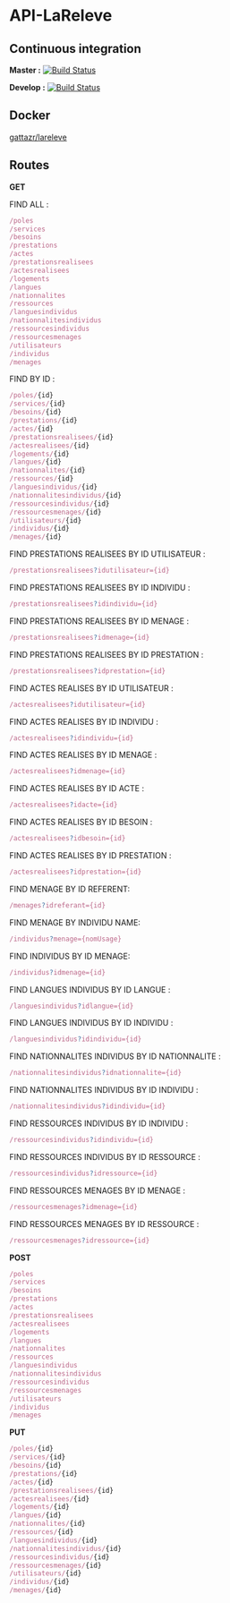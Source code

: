 # API-LaReleve

## Continuous integration
**Master :**
[![Build Status](https://travis-ci.org/ECOM-LaReleve/API-LaReleve.svg?branch=master)](https://travis-ci.org/ECOM-LaReleve/API-LaReleve)

**Develop :**
[![Build Status](https://travis-ci.org/ECOM-LaReleve/API-LaReleve.svg?branch=develop)](https://travis-ci.org/ECOM-LaReleve/API-LaReleve)

## Docker
[gattazr/lareleve](https://hub.docker.com/r/gattazr/lareleve/)


## Routes


**GET**


FIND ALL :
```javascript 
/poles  
/services  
/besoins  
/prestations  
/actes
/prestationsrealisees
/actesrealisees
/logements
/langues
/nationnalites
/ressources
/languesindividus
/nationnalitesindividus
/ressourcesindividus
/ressourcesmenages
/utilisateurs
/individus
/menages
```


FIND BY ID :
```javascript
/poles/{id}
/services/{id}
/besoins/{id}
/prestations/{id}
/actes/{id}
/prestationsrealisees/{id}
/actesrealisees/{id}
/logements/{id}
/langues/{id}
/nationnalites/{id}
/ressources/{id}
/languesindividus/{id}
/nationnalitesindividus/{id}
/ressourcesindividus/{id}
/ressourcesmenages/{id}
/utilisateurs/{id}
/individus/{id}
/menages/{id}
```


FIND PRESTATIONS REALISEES BY ID UTILISATEUR :
```javascript
/prestationsrealisees?idutilisateur={id}
```

FIND PRESTATIONS REALISEES BY ID INDIVIDU :
```javascript
/prestationsrealisees?idindividu={id}
```

FIND PRESTATIONS REALISEES BY ID MENAGE :
```javascript
/prestationsrealisees?idmenage={id}
```

FIND PRESTATIONS REALISEES BY ID PRESTATION :
```javascript
/prestationsrealisees?idprestation={id}
```


FIND ACTES REALISES BY ID UTILISATEUR :
```javascript
/actesrealisees?idutilisateur={id}
```

FIND ACTES REALISES BY ID INDIVIDU :
```javascript
/actesrealisees?idindividu={id}
```

FIND ACTES REALISES BY ID MENAGE :
```javascript
/actesrealisees?idmenage={id}
```

FIND ACTES REALISES BY ID ACTE :
```javascript
/actesrealisees?idacte={id}
```

FIND ACTES REALISES BY ID BESOIN :
```javascript
/actesrealisees?idbesoin={id}
```

FIND ACTES REALISES BY ID PRESTATION :
```javascript
/actesrealisees?idprestation={id}
```


FIND MENAGE BY ID REFERENT:
```javascript
/menages?idreferant={id}
```

FIND MENAGE BY INDIVIDU NAME:
```javascript
/individus?menage={nomUsage}
```

FIND INDIVIDUS BY ID MENAGE:
```javascript
/individus?idmenage={id}
```


FIND LANGUES INDIVIDUS BY ID LANGUE :
```javascript
/languesindividus?idlangue={id}
```

FIND LANGUES INDIVIDUS BY ID INDIVIDU :
```javascript
/languesindividus?idindividu={id}
```

FIND NATIONNALITES INDIVIDUS BY ID NATIONNALITE :
```javascript
/nationnalitesindividus?idnationnalite={id}
```

FIND NATIONNALITES INDIVIDUS BY ID INDIVIDU :
```javascript
/nationnalitesindividus?idindividu={id}
```

FIND RESSOURCES INDIVIDUS BY ID INDIVIDU :
```javascript
/ressourcesindividus?idindividu={id}
```

FIND RESSOURCES INDIVIDUS BY ID RESSOURCE :
```javascript
/ressourcesindividus?idressource={id}
```

FIND RESSOURCES MENAGES BY ID MENAGE :
```javascript
/ressourcesmenages?idmenage={id}
```

FIND RESSOURCES MENAGES BY ID RESSOURCE :
```javascript
/ressourcesmenages?idressource={id}
```


**POST**

```javascript
/poles
/services
/besoins
/prestations
/actes
/prestationsrealisees
/actesrealisees
/logements
/langues
/nationnalites
/ressources
/languesindividus
/nationnalitesindividus
/ressourcesindividus
/ressourcesmenages
/utilisateurs
/individus
/menages
```


**PUT**

```javascript
/poles/{id}
/services/{id}
/besoins/{id}
/prestations/{id}
/actes/{id}
/prestationsrealisees/{id}
/actesrealisees/{id}
/logements/{id}
/langues/{id}
/nationnalites/{id}
/ressources/{id}
/languesindividus/{id}
/nationnalitesindividus/{id}
/ressourcesindividus/{id}
/ressourcesmenages/{id}
/utilisateurs/{id}
/individus/{id}
/menages/{id}
```